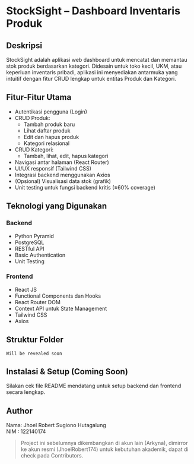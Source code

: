 
# StockSight – Dashboard Inventaris Produk

## Deskripsi
StockSight adalah aplikasi web dashboard untuk mencatat dan memantau stok produk berdasarkan kategori.
Didesain untuk toko kecil, UKM, atau keperluan inventaris pribadi, aplikasi ini menyediakan antarmuka yang
intuitif dengan fitur CRUD lengkap untuk entitas Produk dan Kategori.

## Fitur-Fitur Utama
- Autentikasi pengguna (Login)
- CRUD Produk:
  - Tambah produk baru
  - Lihat daftar produk
  - Edit dan hapus produk
  - Kategori relasional
- CRUD Kategori:
  - Tambah, lihat, edit, hapus kategori
- Navigasi antar halaman (React Router)
- UI/UX responsif (Tailwind CSS)
- Integrasi backend menggunakan Axios
- (Opsional) Visualisasi data stok (grafik)
- Unit testing untuk fungsi backend kritis (≥60% coverage)

## Teknologi yang Digunakan
### Backend
- Python Pyramid
- PostgreSQL
- RESTful API
- Basic Authentication
- Unit Testing

### Frontend
- React JS
- Functional Components dan Hooks
- React Router DOM
- Context API untuk State Management
- Tailwind CSS
- Axios

## Struktur Folder
```
Will be revealed soon
```

## Instalasi & Setup (Coming Soon)
Silakan cek file README mendatang untuk setup backend dan frontend secara lengkap.

## Author
Nama: Jhoel Robert Sugiono Hutagalung  
NIM : 122140174

> Project ini sebelumnya dikembangkan di akun lain (Arkyna), dimirror ke akun resmi (JhoelRobert174) untuk kebutuhan akademik, dapat di check pada Contributors.

